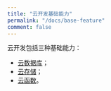 ```yaml
---
title: "云开发基础能力"
permalink: "/docs/base-feature"
comment: false
---
```


云开发包括三种基础能力：
- [云数据库](/docs/clouddatabase-summary/)；
- [云存储](/docs/cloudstorage-summary/)；
- [云函数](/docs/cloudfunction-summary/)。
